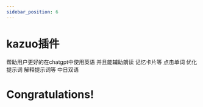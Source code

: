 ```yaml
---
sidebar_position: 6
---
```

# kazuo插件 
帮助用户更好的在chatgpt中使用英语
并且能辅助朗读 记忆卡片等
点击单词
优化提示词
解释提示词等
中日双语
# Congratulations!
